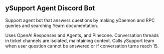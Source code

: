 ## ySupport Agent Discord Bot

Support agent bot that answers questions by making yDaemon and RPC queries and searching Yearn documentation. 

Uses OpenAI Responses and Agents, and Pinecone. Conversation threads in ticket channels are isolated, maintaining context. Calls ySupport team when user question cannot be answered or if conversation turns reach 15.
